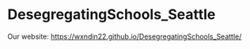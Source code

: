 # DesegregatingSchools_Seattle

Our website: https://wxndin22.github.io/DesegregatingSchools_Seattle/

